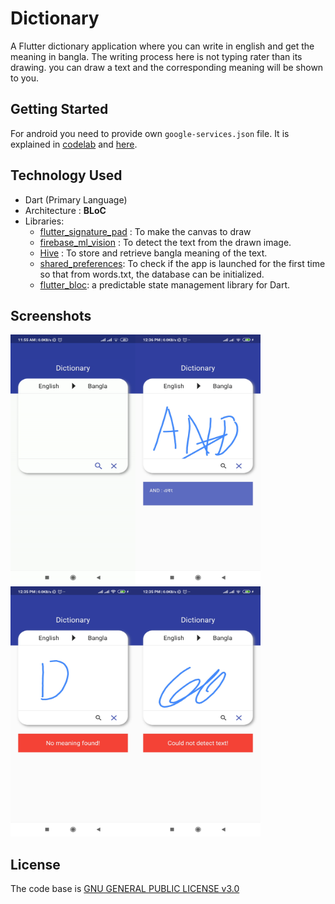 # Dictionary

A Flutter dictionary application where you can write in english and get the meaning in bangla. The writing process here is not typing rater than its drawing. you can draw a text and the corresponding meaning will be shown to you. 

## Getting Started

For android you need to provide own `google-services.json` file. It is explained in [codelab](https://codelabs.developers.google.com/codelabs/flutter-firebase/#4) and [here](https://firebase.google.com/docs/android/setup?authuser=0).

## Technology Used

* Dart (Primary Language)
* Architecture : **BLoC**
* Libraries: 
     * [flutter_signature_pad](https://pub.dev/packages/flutter_signature_pad) : To make the canvas to draw
     * [firebase_ml_vision](https://pub.dev/packages/firebase_ml_vision) : To detect the text from the drawn image.
     * [Hive](https://pub.dev/packages/hive) : To store and retrieve bangla meaning of the text.
     * [shared_preferences](https://pub.dev/packages/shared_preferences): To check if the app is launched for the first time so that from words.txt, the database can be initialized.
     * [flutter_bloc](https://pub.dev/packages/flutter_bloc): a predictable state management library for Dart.

## Screenshots
<img src="https://github.com/tanvir-ahmod/Dictionary/blob/master/screenshots/demo.gif" height="400" width="200"><img src="https://github.com/tanvir-ahmod/Dictionary/blob/master/screenshots/Screenshot_2020-07-26-12-36-20-056_com.example.dictionary.jpg" height="400" width="200"><img src="https://github.com/tanvir-ahmod/Dictionary/blob/master/screenshots/Screenshot_2020-07-26-12-35-51-602_com.example.dictionary.jpg" height="400" width="200"><img src="https://github.com/tanvir-ahmod/Dictionary/blob/master/screenshots/Screenshot_2020-07-26-12-35-58-695_com.example.dictionary.jpg" height="400" width="200">


## License

The code base is [GNU GENERAL PUBLIC LICENSE v3.0](https://github.com/tanvir-ahmod/Dictionary/blob/master/LICENSE)